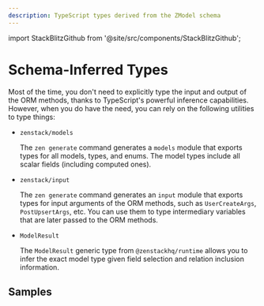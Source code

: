 ```yaml
---
description: TypeScript types derived from the ZModel schema
---
```


import StackBlitzGithub from '@site/src/components/StackBlitzGithub';

# Schema-Inferred Types

Most of the time, you don't need to explicitly type the input and output of the ORM methods, thanks to TypeScript's powerful inference capabilities. However, when you do have the need, you can rely on the following utilities to type things:

- `zenstack/models`

    The `zen generate` command generates a `models` module that exports types for all models, types, and enums. The model types include all scalar fields (including computed ones).

- `zenstack/input`

    The `zen generate` command generates an `input` module that exports types for input arguments of the ORM methods, such as `UserCreateArgs`, `PostUpsertArgs`, etc. You can use them to type intermediary variables that are later passed to the ORM methods.

- `ModelResult`

    The `ModelResult` generic type from `@zenstackhq/runtime` allows you to infer the exact model type given field selection and relation inclusion information.

## Samples

<StackBlitzGithub repoPath="zenstackhq/v3-doc-orm" openFile="inferred-types.ts" startScript="generate" />

